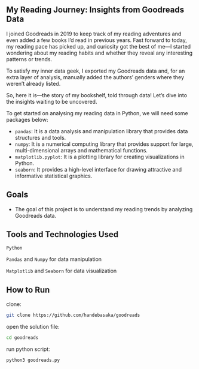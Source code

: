 ## My Reading Journey: Insights from Goodreads Data

I joined Goodreads in 2019 to keep track of my reading adventures and even added a few books I’d read in previous years. Fast forward to today, my reading pace has picked up, and curiosity got the best of me—I started wondering about my reading habits and whether they reveal any interesting patterns or trends.

To satisfy my inner data geek, I exported my Goodreads data and, for an extra layer of analysis, manually added the authors’ genders where they weren’t already listed.

So, here it is—the story of my bookshelf, told through data! Let’s dive into the insights waiting to be uncovered.

To get started on analysing my reading data in Python, we will need some packages below:
- `pandas`: It is a data analysis and manipulation library that provides data structures and tools.
- `numpy`: It is a numerical computing library that provides support for large, multi-dimensional arrays and mathematical functions.
- `matplotlib.pyplot`: It is a plotting library for creating visualizations in Python.
- `seaborn`: It provides a high-level interface for drawing attractive and informative statistical graphics.


## Goals
- The goal of this project is to understand my reading trends by analyzing Goodreads data.

## Tools and Technologies Used
`Python`

`Pandas` and `Numpy` for data manipulation 

`Matplotlib` and `Seaborn` for data visualization

## How to Run
clone:
```sh
git clone https://github.com/handebasaka/goodreads
```
open the solution file:
```bash
cd goodreads
```
run python script:
```bash
python3 goodreads.py
```
